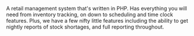 A retail management system that's written in PHP. Has everything you will need from inventory tracking, on down to scheduling and time clock features. Plus, we have a few nifty little features including the ability to get nightly reports of stock shortages, and full reporting throughout.